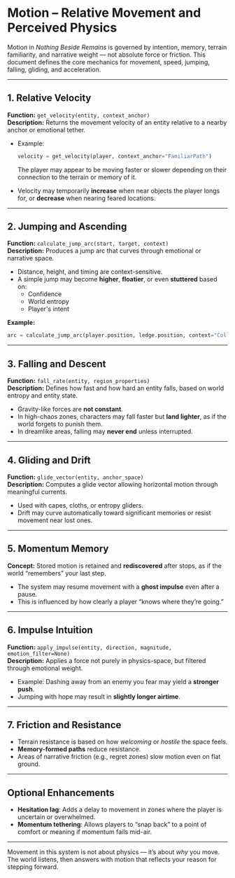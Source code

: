 # Motion – Relative Movement and Perceived Physics

Motion in *Nothing Beside Remains* is governed by intention, memory, terrain familiarity, and narrative weight — not absolute force or friction. This document defines the core mechanics for movement, speed, jumping, falling, gliding, and acceleration.

---

## 1. Relative Velocity

**Function:** `get_velocity(entity, context_anchor)`  
**Description:** Returns the movement velocity of an entity relative to a nearby anchor or emotional tether.

- Example:
  ```python
  velocity = get_velocity(player, context_anchor="FamiliarPath")
  ```
  The player may appear to be moving faster or slower depending on their connection to the terrain or memory of it.

- Velocity may temporarily **increase** when near objects the player longs for, or **decrease** when nearing feared locations.

---

## 2. Jumping and Ascending

**Function:** `calculate_jump_arc(start, target, context)`  
**Description:** Produces a jump arc that curves through emotional or narrative space.

- Distance, height, and timing are context-sensitive.
- A simple jump may become **higher**, **floatier**, or even **stuttered** based on:
  - Confidence
  - World entropy
  - Player's intent

**Example:**  
```python
arc = calculate_jump_arc(player.position, ledge.position, context="CollapseSector")
```

---

## 3. Falling and Descent

**Function:** `fall_rate(entity, region_properties)`  
**Description:** Defines how fast and how hard an entity falls, based on world entropy and entity state.

- Gravity-like forces are **not constant**.  
- In high-chaos zones, characters may fall faster but **land lighter**, as if the world forgets to punish them.
- In dreamlike areas, falling may **never end** unless interrupted.

---

## 4. Gliding and Drift

**Function:** `glide_vector(entity, anchor_space)`  
**Description:** Computes a glide vector allowing horizontal motion through meaningful currents.

- Used with capes, cloths, or entropy gliders.
- Drift may curve automatically toward significant memories or resist movement near lost ones.

---

## 5. Momentum Memory

**Concept:** Stored motion is retained and **rediscovered** after stops, as if the world “remembers” your last step.

- The system may resume movement with a **ghost impulse** even after a pause.
- This is influenced by how clearly a player “knows where they’re going.”

---

## 6. Impulse Intuition

**Function:** `apply_impulse(entity, direction, magnitude, emotion_filter=None)`  
**Description:** Applies a force not purely in physics-space, but filtered through emotional weight.

- Example: Dashing away from an enemy you fear may yield a **stronger push**.
- Jumping with hope may result in **slightly longer airtime**.

---

## 7. Friction and Resistance

- Terrain resistance is based on how *welcoming* or *hostile* the space feels.
- **Memory-formed paths** reduce resistance.
- Areas of narrative friction (e.g., regret zones) slow motion even on flat ground.

---

## Optional Enhancements

- **Hesitation lag**: Adds a delay to movement in zones where the player is uncertain or overwhelmed.
- **Momentum tethering**: Allows players to “snap back” to a point of comfort or meaning if momentum fails mid-air.

---

Movement in this system is not about physics — it’s about *why* you move.  
The world listens, then answers with motion that reflects your reason for stepping forward.

